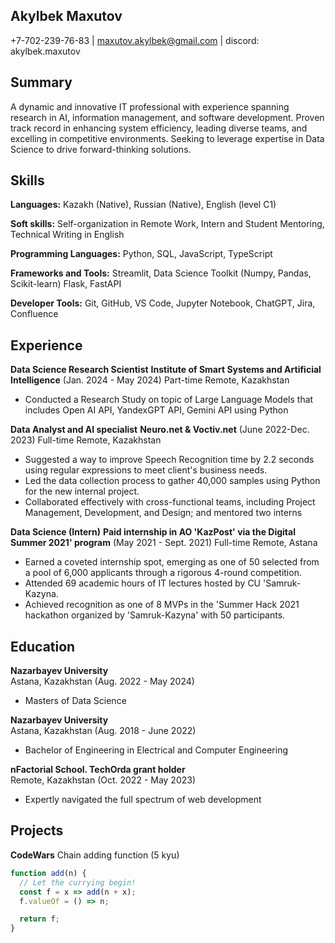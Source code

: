 ## Akylbek Maxutov

+7-702-239-76-83 | maxutov.akylbek@gmail.com | discord: akylbek.maxutov

## Summary

A dynamic and innovative IT professional with experience spanning research in AI, information management, and software development. Proven track record in enhancing system efficiency, leading diverse teams, and excelling in competitive environments. Seeking to leverage expertise in Data Science to drive forward-thinking solutions.

## Skills

**Languages:** Kazakh (Native), Russian (Native), English (level C1)

**Soft skills:** Self-organization in Remote Work, Intern and Student Mentoring, Technical Writing in English

**Programming Languages:** Python, SQL, JavaScript, TypeScript

**Frameworks and Tools:** Streamlit, Data Science Toolkit (Numpy, Pandas, Scikit-learn) Flask, FastAPI

**Developer Tools:** Git, GitHub, VS Code, Jupyter Notebook, ChatGPT, Jira, Confluence

## Experience

**Data Science Research Scientist** 
**Institute of Smart Systems and Artificial Intelligence** (Jan. 2024 - May 2024)                                                                                             Part-time Remote, Kazakhstan
* Conducted a Research Study on topic of Large Language Models that includes Open AI API, YandexGPT API, Gemini API using Python

**Data Analyst and AI specialist**                                                                                                                                            **Neuro.net & Voctiv.net** (June 2022-Dec. 2023)                                                                                                                              Full-time Remote, Kazakhstan
* Suggested a way to improve Speech Recognition time by 2.2 seconds using regular expressions to meet client's business needs.
* Led the data collection process to gather 40,000 samples using Python for the new internal project.
* Collaborated effectively with cross-functional teams, including Project Management, Development, and Design; and mentored two interns

**Data Science (Intern)**                                                                                                                                                     **Paid internship in AO 'KazPost' via the Digital Summer 2021' program** (May 2021 - Sept. 2021)
Full-time Remote, Astana
* Earned a coveted internship spot, emerging as one of 50 selected from a pool of 6,000 applicants through a rigorous 4-round competition.
* Attended 69 academic hours of IT lectures hosted by CU 'Samruk-Kazyna.
* Achieved recognition as one of 8 MVPs in the 'Summer Hack 2021 hackathon organized by 'Samruk-Kazyna' with 50 participants.

## Education

**Nazarbayev University**                                                                                                                  
Astana, Kazakhstan (Aug. 2022 - May 2024)
* Masters of Data Science                                                                                                               

**Nazarbayev University**                                                                                                                 
Astana, Kazakhstan (Aug. 2018 - June 2022)
* Bachelor of Engineering in Electrical and Computer Engineering                                                                       

**nFactorial School. TechOrda grant holder**                                                                                              
Remote, Kazakhstan (Oct. 2022 - May 2023)
* Expertly navigated the full spectrum of web development                                                              

## Projects

**CodeWars**
Chain adding function (5 kyu)
```javascript
function add(n) {
  // Let the currying begin!
  const f = x => add(n + x);
  f.valueOf = () => n;

  return f;
}
